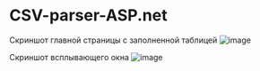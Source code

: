 # CSV-parser-ASP.net

Cкриншот главной страницы с заполненной таблицей
![image](https://github.com/VladHardAndSoftWare/CSV-parser-ASP.net/assets/42782084/c9b07d14-5b3b-4b62-aa04-c013cf4b1cd1)


Скриншот всплывающего окна
![image](https://github.com/VladHardAndSoftWare/CSV-parser-ASP.net/assets/42782084/ece49cd6-9d08-4d08-909a-41d473de28d6)



 
